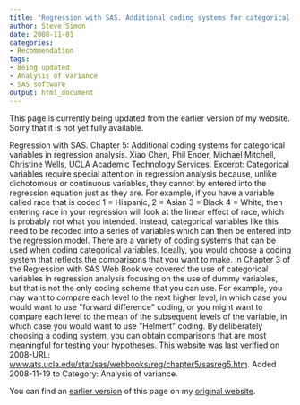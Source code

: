 ```yaml
---
title: "Regression with SAS. Additional coding systems for categorical variables"
author: Steve Simon
date: 2008-11-01
categories:
- Recommendation
tags:
- Being updated
- Analysis of variance
- SAS software
output: html_document
---
```

This page is currently being updated from the earlier version of my website. Sorry that it is not yet fully available.

Regression with SAS. Chapter 5: Additional coding systems for categorical variables in regression analysis. Xiao Chen, Phil Ender, Michael Mitchell, Christine Wells, UCLA Academic Technology Services. Excerpt: Categorical variables require special attention in regression analysis because, unlike dichotomous or continuous variables, they cannot by entered into the regression equation just as they are. For example, if you have a variable called race that is coded 1 = Hispanic, 2 = Asian 3 = Black 4 = White, then entering race in your regression will look at the linear effect of race, which is probably not what you intended. Instead, categorical variables like this need to be recoded into a series of variables which can then be entered into the regression model. There are a variety of coding systems that can be used when coding categorical variables. Ideally, you would choose a coding system that reflects the comparisons that you want to make. In Chapter 3 of the Regression with SAS Web Book we covered the use of categorical variables in regression analysis focusing on the use of dummy variables, but that is not the only coding scheme that you can use. For example, you may want to compare each level to the next higher level, in which case you would want to use "forward difference" coding, or you might want to compare each level to the mean of the subsequent levels of the variable, in which case you would want to use "Helmert" coding. By deliberately choosing a coding system, you can obtain comparisons that are most meaningful for testing your hypotheses. This website was last verified on 2008-URL: www.ats.ucla.edu/stat/sas/webbooks/reg/chapter5/sasreg5.htm. Added 2008-11-19 to  Category: Analysis of variance.

<!---More--->

You can find an [earlier version][sim1] of this page on my [original website][sim2].

[sim1]: http://www.pmean.com/08/Interesting2008.html
[sim2]: http://www.pmean.com/original_site.html
